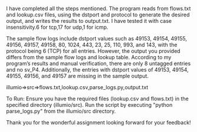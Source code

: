 I have completed all the steps mentioned. The program reads from flows.txt and lookup.csv files, using the dstport and protocol to generate the desired output, and writes the results to output.txt. I have tested it with case insensitivity.6 for tcp,17 for udp,1 for icmp.


The sample flow logs include dstport values such as 49153, 49154, 49155, 49156, 49157, 49158, 80, 1024, 443, 23, 25, 110, 993, and 143, with the protocol being 6 (TCP) for all entries. However, the output you provided differs from the sample flow logs and lookup table. According to my program’s results and manual verification, there are only 8 untagged entries and no sv_P4. Additionally, the entries with dstport values of 49153, 49154, 49155, 49156, and 49157 are missing in the sample output.


illumio=>src=>flows.txt,lookup.csv,parse_logs.py,output.txt


To Run:
Ensure you have the required files (lookup.csv and flows.txt) in the specified directory (illumio/src).
Run the script by executing "python parse_logs.py" from the illumio/src directory.


Thank you for the wonderful assignment looking forward for your feedback!